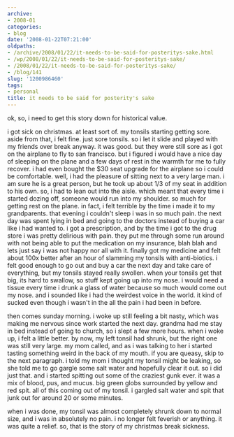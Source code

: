 ```yaml
---
archive:
- 2008-01
categories:
- blog
date: '2008-01-22T07:21:00'
oldpaths:
- /archive/2008/01/22/it-needs-to-be-said-for-posteritys-sake.html
- /wp/2008/01/22/it-needs-to-be-said-for-posteritys-sake/
- /2008/01/22/it-needs-to-be-said-for-posteritys-sake/
- /blog/141
slug: '1200986460'
tags:
- personal
title: it needs to be said for posterity's sake
---
```


ok, so, i need to get this story down for historical value.

i got sick on christmas. at least sort of. my tonsils starting getting
sore. aside from that, i felt fine. just sore tonsils. so i let it slide
and played with my friends over break anyway. it was good. but they were
still sore as i got on the airplane to fly to san francisco. but i figured
i would have a nice day of sleeping on the plane and a few days of rest in
the warmth for me to fully recover. i had even bought the $30 seat upgrade
for the airplane so i could be comfortable. well, i had the pleasure of
sitting next to a very large man. i am sure he is a great person, but he
took up about 1/3 of my seat in addition to his own. so, i had to lean out
into the aisle. which meant that every time i started dozing off, someone
would run into my shoulder. so much for getting rest on the plane. in
fact, i felt terrible by the time i made it to my grandparents. that
evening i couldn't sleep i was in so much pain. the next day was spent
lying in bed and going to the doctors instead of buying a car like i had
wanted to. i got a prescription, and by the time i got to the drug store
i was pretty delirious with pain. they put me through some run around with
not being able to put the medication on my insurance, blah blah and lets
just say i was not happy nor all with it. finally got my medicine and felt
about 100x better after an hour of slamming my tonsils with anti-biotics.
i felt good enough to go out and buy a car the next day and take care of
everything, but my tonsils stayed really swollen. when your tonsils get
that big, its hard to swallow, so stuff kept going up into my nose.
i would need a tissue every time i drunk a glass of water because so much
would come out my nose. and i sounded like i had the weirdest voice in the
world. it kind of sucked even though i wasn't in the all the pain i had
been in before.

then comes sunday morning. i woke up still feeling a bit nasty, which was
making me nervous since work started the next day. grandma had me stay in
bed instead of going to church, so i slept a few more hours. when i woke
up, i felt a little better. by now, my left tonsil had shrunk, but the
right one was still very large. my mom called, and as i was talking to her
i started tasting something weird in the back of my mouth. if you are
queasy, skip to the next paragraph. i told my mom i thought my tonsil
might be leaking, so she told me to go gargle some salt water and
hopefully clear it out. so i did just that. and i started spitting out
some of the craziest gunk ever. it was a mix of blood, pus, and mucus. big
green globs surrounded by yellow and red spit. all of this coming out of
my tonsil. i gargled salt water and spit that junk out for around 20 or
some minutes.

when i was done, my tonsil was almost completely shrunk down to normal
size, and i was in absolutely no pain. i no longer felt feverish or
anything. it was quite a relief. so, that is the story of my christmas
break sickness.

